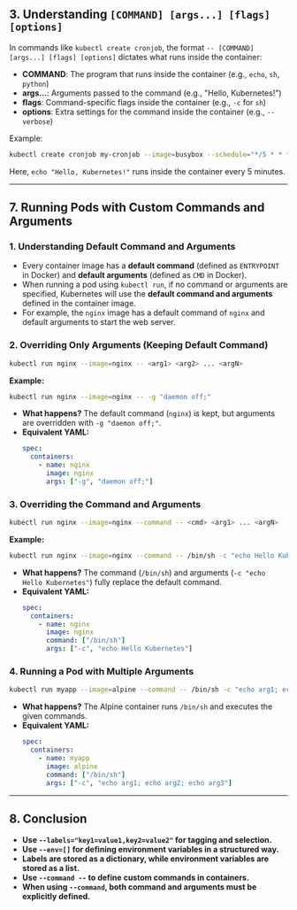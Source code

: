 ## 3. Understanding `[COMMAND] [args...] [flags] [options]`

In commands like `kubectl create cronjob`, the format `-- [COMMAND] [args...] [flags] [options]` dictates what runs inside the container:

- **COMMAND**: The program that runs inside the container (e.g., `echo`, `sh`, `python`)
- **args...**: Arguments passed to the command (e.g., "Hello, Kubernetes!")
- **flags**: Command-specific flags inside the container (e.g., `-c` for `sh`)
- **options**: Extra settings for the command inside the container (e.g., `--verbose`)

Example:
```sh
kubectl create cronjob my-cronjob --image=busybox --schedule="*/5 * * * *" -- echo "Hello, Kubernetes!"
```
Here, `echo "Hello, Kubernetes!"` runs inside the container every 5 minutes.

---

## 7. Running Pods with Custom Commands and Arguments
### **1. Understanding Default Command and Arguments**
- Every container image has a **default command** (defined as `ENTRYPOINT` in Docker) and **default arguments** (defined as `CMD` in Docker).
- When running a pod using `kubectl run`, if no command or arguments are specified, Kubernetes will use the **default command and arguments** defined in the container image.
- For example, the `nginx` image has a default command of `nginx` and default arguments to start the web server.

### **2. Overriding Only Arguments (Keeping Default Command)**
```sh
kubectl run nginx --image=nginx -- <arg1> <arg2> ... <argN>
```
**Example:**
```sh
kubectl run nginx --image=nginx -- -g "daemon off;"
```
- **What happens?** The default command (`nginx`) is kept, but arguments are overridden with `-g "daemon off;"`.
- **Equivalent YAML:**
  ```yaml
  spec:
    containers:
      - name: nginx
        image: nginx
        args: ["-g", "daemon off;"]
  ```

### **3. Overriding the Command and Arguments**
```sh
kubectl run nginx --image=nginx --command -- <cmd> <arg1> ... <argN>
```
**Example:**
```sh
kubectl run nginx --image=nginx --command -- /bin/sh -c "echo Hello Kubernetes"
```
- **What happens?** The command (`/bin/sh`) and arguments (`-c "echo Hello Kubernetes"`) fully replace the default command.
- **Equivalent YAML:**
  ```yaml
  spec:
    containers:
      - name: nginx
        image: nginx
        command: ["/bin/sh"]
        args: ["-c", "echo Hello Kubernetes"]
  ```

### **4. Running a Pod with Multiple Arguments**
```sh
kubectl run myapp --image=alpine --command -- /bin/sh -c "echo arg1; echo arg2; echo arg3"
```
- **What happens?** The Alpine container runs `/bin/sh` and executes the given commands.
- **Equivalent YAML:**
  ```yaml
  spec:
    containers:
      - name: myapp
        image: alpine
        command: ["/bin/sh"]
        args: ["-c", "echo arg1; echo arg2; echo arg3"]
  ```

---

## 8. Conclusion
- **Use `--labels="key1=value1,key2=value2"` for tagging and selection.**
- **Use `--env=[]` for defining environment variables in a structured way.**
- **Labels are stored as a dictionary, while environment variables are stored as a list.**
- **Use `--command --` to define custom commands in containers.**
- **When using `--command`, both command and arguments must be explicitly defined.**
